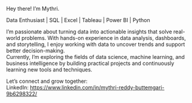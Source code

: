 Hey there! I’m Mythri.

Data Enthusiast | SQL | Excel | Tableau | Power BI | Python

I’m passionate about turning data into actionable insights that solve real-world problems. With hands-on experience in data analysis, dashboards, and storytelling, I enjoy working with data to uncover trends and support better decision-making.  
Currently, I’m exploring the fields of data science, machine learning, and business intelligence by building practical projects and continuously learning new tools and techniques.

Let’s connect and grow together:  
LinkedIn: https://www.linkedin.com/in/mythri-reddy-buttemgari-9b6298322/
